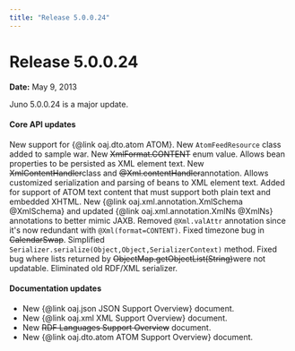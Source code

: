 ```yaml
---
title: "Release 5.0.0.24"
---
```


# Release 5.0.0.24

**Date:** May 9, 2013

Juno 5.0.0.24 is a major update.
#### Core API updates

New support for \{@link oaj.dto.atom ATOM\}.
New `AtomFeedResource` class added to sample war.
New ~~XmlFormat.CONTENT~~ enum value.
Allows bean properties to be persisted as XML element text.
New ~~XmlContentHandler~~class and ~~@Xml.contentHandler~~annotation.
Allows customized serialization and parsing of beans to XML element text.
Added for support of ATOM text content that must support both plain text and embedded XHTML.
New \{@link oaj.xml.annotation.XmlSchema @XmlSchema\} and updated \{@link oaj.xml.annotation.XmlNs @XmlNs\} annotations to better mimic JAXB.
Removed `@Xml.valAttr` annotation since it's now redundant with `@Xml(format=CONTENT)`.
Fixed timezone bug in ~~CalendarSwap~~.
Simplified `Serializer.serialize(Object,Object,SerializerContext)` method.
Fixed bug where lists returned by ~~ObjectMap.getObjectList(String)~~were not updatable.
Eliminated old RDF/XML serializer.
#### Documentation updates

- New \{@link oaj.json JSON Support Overview\} document.
- New \{@link oaj.xml XML Support Overview\} document.
- New ~~RDF Languages Support Overview~~ document.
- New \{@link oaj.dto.atom ATOM Support Overview\} document.
